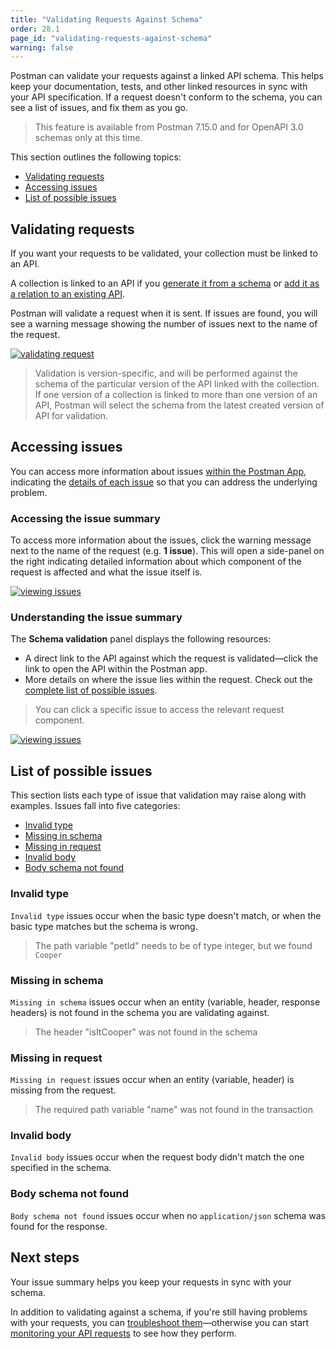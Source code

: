 ```yaml
---
title: "Validating Requests Against Schema"
order: 28.1
page_id: "validating-requests-against-schema"
warning: false
---
```


Postman can validate your requests against a linked API schema. This helps keep your documentation, tests, and other linked resources in sync with your API specification. If a request doesn't conform to the schema, you can see a list of issues, and fix them as you go.

> This feature is available from Postman 7.15.0 and for OpenAPI 3.0 schemas only at this time.

This section outlines the following topics:

* [Validating requests](#validating-requests)
* [Accessing issues](#accessing-issues)
* [List of possible issues](#list-of-possible-issues)

## Validating requests

If you want your requests to be validated, your collection must be linked to an API.

A collection is linked to an API if you [generate it from a schema](docs/postman/design-and-develop-apis/the-api-workflow/#generating-a-collection-from-a-schema) or [add it as a relation to an existing API](/docs/postman/design-and-develop-apis/the-api-workflow/#developing-an-api).

Postman will validate a request when it is sent. If issues are found, you will see a warning message showing the number of issues next to the name of the request.

[![validating request](https://user-images.githubusercontent.com/5029719/72162009-11462f00-33b9-11ea-9038-82ecfacbab9e.gif)](https://user-images.githubusercontent.com/5029719/72162009-11462f00-33b9-11ea-9038-82ecfacbab9e.gif)

> Validation is version-specific, and will be performed against the schema of the particular version of the API linked with the collection. If one version of a collection is linked to more than one version of an API, Postman will select the schema from the latest created version of API for validation.

## Accessing issues

You can access more information about issues [within the Postman App](#accessing-the-issue-summary), indicating the [details of each issue](#understanding-the-issue-summary) so that you can address the underlying problem.

### Accessing the issue summary

To access more information about the issues, click the warning message next to the name of the request (e.g. **1 issue**). This will open a side-panel on the right indicating detailed information about which component of the request is affected and what the issue itself is.

[![viewing issues](https://user-images.githubusercontent.com/5029719/72162679-4ef78780-33ba-11ea-9d43-45e03c426c42.gif)](https://user-images.githubusercontent.com/5029719/72162679-4ef78780-33ba-11ea-9d43-45e03c426c42.gif)

### Understanding the issue summary

The **Schema validation** panel displays the following resources:

* A direct link to the API against which the request is validated—click the link to open the API within the Postman app.
* More details on where the issue lies within the request. Check out the [complete list of possible issues](#list-of-possible-issues).

> You can click a specific issue to access the relevant request component.  

[![viewing issues](https://user-images.githubusercontent.com/5029719/72166142-a0a31080-33c0-11ea-8fab-7d64f9ae1dbd.gif)](https://user-images.githubusercontent.com/5029719/72166142-a0a31080-33c0-11ea-8fab-7d64f9ae1dbd.gif)

## List of possible issues

This section lists each type of issue that validation may raise along with examples. Issues fall into five categories:

* [Invalid type](#invalid-type)
* [Missing in schema](#missing-in-schema)
* [Missing in request](#missing-in-request)
* [Invalid body](#invalid-body)
* [Body schema not found](#body-schema-not-found)

### Invalid type

`Invalid type` issues occur when the basic type doesn't match, or when the basic type matches but the schema is wrong.

> The path variable "petId" needs to be of type integer, but we found `Cooper`

### Missing in schema

`Missing in schema` issues occur when an entity (variable, header, response headers) is not found in the schema you are validating against.

> The header "isItCooper" was not found in the schema

### Missing in request

`Missing in request` issues occur when an entity (variable, header) is missing from the request.

> The required path variable "name" was not found in the transaction

### Invalid body

`Invalid body` issues occur when the request body didn't match the one specified in the schema.

### Body schema not found

`Body schema not found` issues occur when no `application/json` schema was found for the response.

## Next steps

Your issue summary helps you keep your requests in sync with your schema.

In addition to validating against a schema, if you're still having problems with your requests, you can [troubleshoot them](/docs/postman/sending-api-requests/troubleshooting-api-requests/)—otherwise you can start [monitoring your API requests](/docs/postman/monitors/intro-monitors/) to see how they perform.
